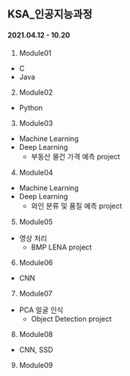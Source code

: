 ## KSA_인공지능과정

#### 2021.04.12 - 10.20 

1. Module01
- C
- Java

2. Module02
- Python

3. Module03
- Machine Learning
- Deep Learning
  + 부동산 물건 가격 예측 project

4. Module04
- Machine Learning
- Deep Learning
  + 와인 분류 및 품질 예측 project

5. Module05
- 영상 처리
  + BMP LENA project

6. Module06
- CNN

7. Module07
- PCA 얼굴 인식
  + Object Detection project

8. Module08
- CNN, SSD

9. Module09

